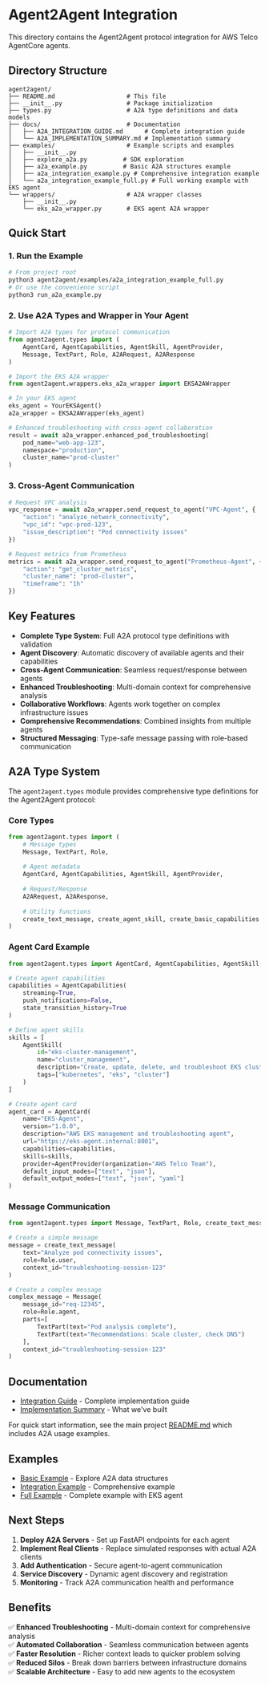 # Agent2Agent Integration

This directory contains the Agent2Agent protocol integration for AWS Telco AgentCore agents.

## Directory Structure

```
agent2agent/
├── README.md                    # This file
├── __init__.py                  # Package initialization
├── types.py                     # A2A type definitions and data models
├── docs/                        # Documentation
│   ├── A2A_INTEGRATION_GUIDE.md      # Complete integration guide
│   └── A2A_IMPLEMENTATION_SUMMARY.md # Implementation summary
├── examples/                    # Example scripts and examples
│   ├── __init__.py
│   ├── explore_a2a.py          # SDK exploration
│   ├── a2a_example.py          # Basic A2A structures example
│   ├── a2a_integration_example.py # Comprehensive integration example
│   └── a2a_integration_example_full.py # Full working example with EKS agent
└── wrappers/                    # A2A wrapper classes
    ├── __init__.py
    └── eks_a2a_wrapper.py       # EKS agent A2A wrapper
```

## Quick Start

### 1. Run the Example

```bash
# From project root
python3 agent2agent/examples/a2a_integration_example_full.py
# Or use the convenience script
python3 run_a2a_example.py
```

### 2. Use A2A Types and Wrapper in Your Agent

```python
# Import A2A types for protocol communication
from agent2agent.types import (
    AgentCard, AgentCapabilities, AgentSkill, AgentProvider,
    Message, TextPart, Role, A2ARequest, A2AResponse
)

# Import the EKS A2A wrapper
from agent2agent.wrappers.eks_a2a_wrapper import EKSA2AWrapper

# In your EKS agent
eks_agent = YourEKSAgent()
a2a_wrapper = EKSA2AWrapper(eks_agent)

# Enhanced troubleshooting with cross-agent collaboration
result = await a2a_wrapper.enhanced_pod_troubleshooting(
    pod_name="web-app-123",
    namespace="production",
    cluster_name="prod-cluster"
)
```

### 3. Cross-Agent Communication

```python
# Request VPC analysis
vpc_response = await a2a_wrapper.send_request_to_agent("VPC-Agent", {
    "action": "analyze_network_connectivity",
    "vpc_id": "vpc-prod-123",
    "issue_description": "Pod connectivity issues"
})

# Request metrics from Prometheus
metrics = await a2a_wrapper.send_request_to_agent("Prometheus-Agent", {
    "action": "get_cluster_metrics", 
    "cluster_name": "prod-cluster",
    "timeframe": "1h"
})
```

## Key Features

- **Complete Type System**: Full A2A protocol type definitions with validation
- **Agent Discovery**: Automatic discovery of available agents and their capabilities
- **Cross-Agent Communication**: Seamless request/response between agents
- **Enhanced Troubleshooting**: Multi-domain context for comprehensive analysis
- **Collaborative Workflows**: Agents work together on complex infrastructure issues
- **Comprehensive Recommendations**: Combined insights from multiple agents
- **Structured Messaging**: Type-safe message passing with role-based communication

## A2A Type System

The `agent2agent.types` module provides comprehensive type definitions for the Agent2Agent protocol:

### Core Types

```python
from agent2agent.types import (
    # Message types
    Message, TextPart, Role,
    
    # Agent metadata
    AgentCard, AgentCapabilities, AgentSkill, AgentProvider,
    
    # Request/Response
    A2ARequest, A2AResponse,
    
    # Utility functions
    create_text_message, create_agent_skill, create_basic_capabilities
)
```

### Agent Card Example

```python
from agent2agent.types import AgentCard, AgentCapabilities, AgentSkill, AgentProvider

# Create agent capabilities
capabilities = AgentCapabilities(
    streaming=True,
    push_notifications=False,
    state_transition_history=True
)

# Define agent skills
skills = [
    AgentSkill(
        id="eks-cluster-management",
        name="cluster_management",
        description="Create, update, delete, and troubleshoot EKS clusters",
        tags=["kubernetes", "eks", "cluster"]
    )
]

# Create agent card
agent_card = AgentCard(
    name="EKS-Agent",
    version="1.0.0",
    description="AWS EKS management and troubleshooting agent",
    url="https://eks-agent.internal:8001",
    capabilities=capabilities,
    skills=skills,
    provider=AgentProvider(organization="AWS Telco Team"),
    default_input_modes=["text", "json"],
    default_output_modes=["text", "json", "yaml"]
)
```

### Message Communication

```python
from agent2agent.types import Message, TextPart, Role, create_text_message

# Create a simple message
message = create_text_message(
    text="Analyze pod connectivity issues",
    role=Role.user,
    context_id="troubleshooting-session-123"
)

# Create a complex message
complex_message = Message(
    message_id="req-12345",
    role=Role.agent,
    parts=[
        TextPart(text="Pod analysis complete"),
        TextPart(text="Recommendations: Scale cluster, check DNS")
    ],
    context_id="troubleshooting-session-123"
)
```

## Documentation

- [Integration Guide](docs/A2A_INTEGRATION_GUIDE.md) - Complete implementation guide
- [Implementation Summary](docs/A2A_IMPLEMENTATION_SUMMARY.md) - What we've built

For quick start information, see the main project [README.md](../README.md) which includes A2A usage examples.

## Examples

- [Basic Example](examples/a2a_example.py) - Explore A2A data structures
- [Integration Example](examples/a2a_integration_example.py) - Comprehensive example
- [Full Example](examples/a2a_integration_example_full.py) - Complete example with EKS agent

## Next Steps

1. **Deploy A2A Servers** - Set up FastAPI endpoints for each agent
2. **Implement Real Clients** - Replace simulated responses with actual A2A clients
3. **Add Authentication** - Secure agent-to-agent communication
4. **Service Discovery** - Dynamic agent discovery and registration
5. **Monitoring** - Track A2A communication health and performance

## Benefits

✅ **Enhanced Troubleshooting** - Multi-domain context for comprehensive analysis  
✅ **Automated Collaboration** - Seamless communication between agents  
✅ **Faster Resolution** - Richer context leads to quicker problem solving  
✅ **Reduced Silos** - Break down barriers between infrastructure domains  
✅ **Scalable Architecture** - Easy to add new agents to the ecosystem
